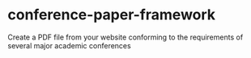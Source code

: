 # conference-paper-framework
Create a PDF file from your website conforming to the requirements of several major academic conferences
